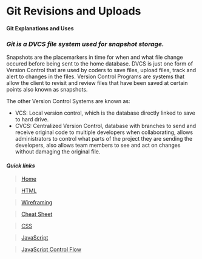 # **Git Revisions and Uploads**

#### **Git Explanations and Uses**

### *Git is a DVCS file system used for snapshot storage.* 

Snapshots are the placemarkers in time for when and what file change occured before being sent to the home database. DVCS is just one form of Version Control that are used by coders to save files, upload files, track and alert to changes in the files.  Version Control Programs are systems that allow the client to revisit and review files that have been saved at certain points also known as snapshots.

The other Version Control Systems are known as:

- VCS: Local version control, which is the database directly linked to save to hard drive. 
- CVCS: Centralized Version Control, database with branches to send and receive original code to multiple developers when collaborating, allows administrators to control what parts of the project they are sending the developers, also allows team members to see and act on changes without damaging the original file.

#### ***Quick links***

> [Home](README.md)

> [HTML](html-reading.md)

> [Wireframing](wireframe-reading-notes.md)

> [Cheat Sheet](cheat-sheet.md)

> [CSS](css-reading.md)

> [JavaScript](JavaScript-reading.md)

> [JavaScript Control Flow](JavaScript-Control-Flow.md)
